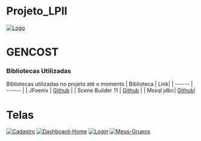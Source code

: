 # Projeto_LPII
<a href="https://imgbb.com/"><img src="https://i.ibb.co/pvYcmFF/Logo.png" alt="Logo" border="0"></a>
# GENCOST

### Bibliotecas Utilizadas
Bibliotecas utilizadas no projeto até o momento
| Biblioteca | Link|
| ------ | ------ |
| JFoenix | <a href="https://github.com/jfoenixadmin/JFoenix">Github</a> |
| Scene Builder 11 | <a href="https://github.com/gluonhq/scenebuilder">Github</a> |
| Mssql jdbc| <a href="https://github.com/microsoft/mssql-jdbc">Github</a>|

# Telas 
<a href="https://imgbb.com/"><img src="https://i.ibb.co/yRT5pdJ/Cadastro.png" alt="Cadastro" border="0"></a>
<a href="https://ibb.co/Wf35K5h"><img src="https://i.ibb.co/vkBqzqF/Dashboard-Home.png" alt="Dashboard-Home" border="0"></a>
<a href="https://ibb.co/1sPRjWJ"><img src="https://i.ibb.co/n3YQtJ8/Login.png" alt="Login" border="0"></a>
<a href="https://ibb.co/ZWS0mJB"><img src="https://i.ibb.co/0hKxtXC/Meus-Grupos.png" alt="Meus-Grupos" border="0"></a>
